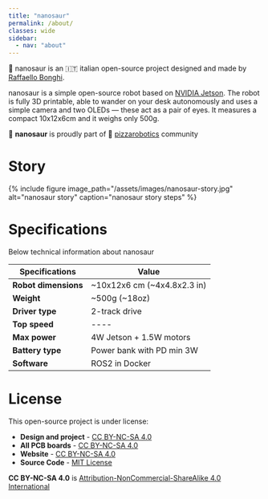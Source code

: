 ```yaml
---
title: "nanosaur"
permalink: /about/
classes: wide
sidebar:
  - nav: "about"
---
```


🦕 nanosaur is an 🇮🇹 italian open-source project designed and made by [Raffaello Bonghi](https://rnext.it).

nanosaur is a simple open-source robot based on [NVIDIA Jetson](https://developer.nvidia.com/buy-jetson). The robot is fully 3D printable, able to wander on your desk autonomously and uses a simple camera and two OLEDs — these act as a pair of eyes. It measures a compact 10x12x6cm and it weighs only 500g.

🦕 **nanosaur** is proudly part of :pizza: [pizzarobotics](https.//pizzarobotics.org) community

# Story

{% include figure image_path="/assets/images/nanosaur-story.jpg" alt="nanosaur story" caption="nanosaur story steps" %}

# Specifications

Below technical information about nanosaur

| Specifications       | Value       |
|----------------------|-------------|
| **Robot dimensions** | ~10x12x6 cm (~4x4.8x2.3 in)  |
| **Weight**           | ~500g (~18oz) |
| **Driver type**      | 2-track drive |
| **Top speed**        | ----        |
| **Max power**        | 4W Jetson + 1.5W motors |
| **Battery type**     | Power bank with PD min 3W |
| **Software**         | ROS2 in Docker |

# License

This open-source project is under license:

* **Design and project** - [CC BY-NC-SA 4.0](https://creativecommons.org/licenses/by-nc-sa/4.0/)
* **All PCB boards** - [CC BY-NC-SA 4.0](https://creativecommons.org/licenses/by-nc-sa/4.0/)
* **Website** - [CC BY-NC-SA 4.0](https://creativecommons.org/licenses/by-nc-sa/4.0/)
* **Source Code** - [MIT License](https://github.com/rnanosaur/nanosaur/blob/master/LICENSE)

**CC BY-NC-SA 4.0** is [Attribution-NonCommercial-ShareAlike 4.0 International](https://creativecommons.org/licenses/by-nc-sa/4.0/)